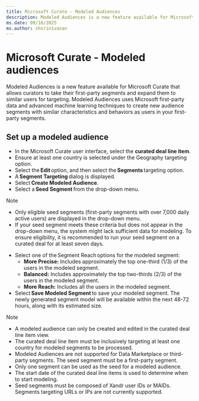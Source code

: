 ```yaml
---
title: Microsoft Curate - Modeled Audiences
description: Modeled Audiences is a new feature available for Microsoft Curate that allows curators to take their first-party segments and expand them to similar users for targeting.
ms.date: 09/16/2025
ms.author: shsrinivasan
---
```


# Microsoft Curate - Modeled audiences

Modeled Audiences is a new feature available for Microsoft Curate that allows curators to take their first-party segments and expand them to similar users for targeting. Modeled Audiences uses Microsoft first-party data and advanced machine learning techniques to create new audience segments with similar characteristics and behaviors as users in your first-party segments. 

## Set up a modeled audience 
- In the Microsoft Curate user interface, select the **curated deal line item**. 
- Ensure at least one country is selected under the Geography targeting option. 
- Select the **Edit** option, and then select the **Segments** targeting option. 
- A **Segment Targeting** dialog is displayed. 
- Select **Create Modeled Audience**. 
- Select a **Seed Segment** from the drop-down menu. 
> [!NOTE]
> - Only eligible seed segments (first-party segments with over 7,000 daily active users) are displayed in the drop-down menu. 
> - If your seed segment meets these criteria but does not appear in the drop-down menu, the system might lack sufficient data for modeling. To ensure eligibility, it is recommended to run your seed segment on a curated deal for at least seven days. 
- Select one of the Segment Reach options for the modeled segment: 
    - **More Precise:** Includes approximately the top one-third (1/3) of the users in the modeled segment. 
    - **Balanced:** Includes approximately the top two-thirds (2/3) of the users in the modeled segment. 
    - **More Reach:** Includes all the users in the modeled segment.
- Select **Save Modeled Segment** to save your modeled segment. The newly generated segment model will be available within the next 48-72 hours, along with its estimated size.
> [!NOTE]
> - A modeled audience can only be created and edited in the curated deal line item view. 
> - The curated deal line item must be inclusively targeting at least one country for modeled segments to be processed. 
> - Modeled Audiences are not supported for Data Marketplace or third-party segments. The seed segment must be a first-party segment. 
> - Only one segment can be used as the seed for a modeled audience. 
> - The start date of the curated deal line items is used to determine when to start modeling. 
> - Seed segments must be composed of Xandr user IDs or MAIDs. Segments targeting URLs or IPs are not currently supported. 